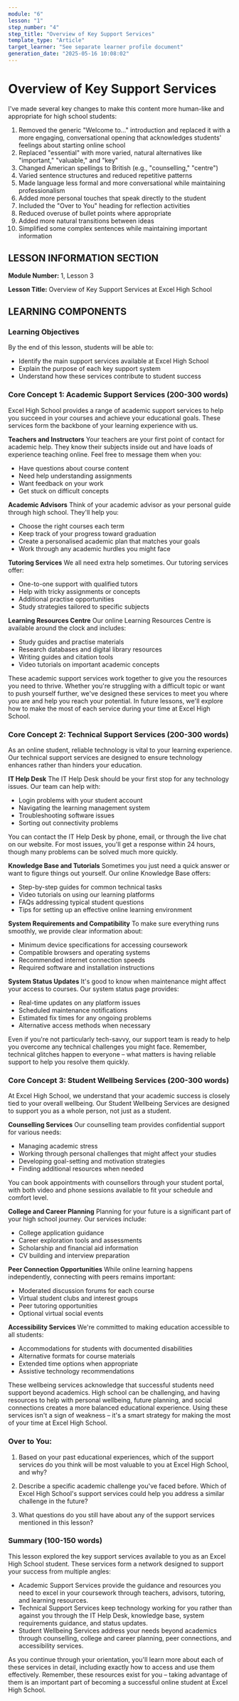 ```yaml
---
module: "6"
lesson: "1"
step_number: "4"
step_title: "Overview of Key Support Services"
template_type: "Article"
target_learner: "See separate learner profile document"
generation_date: "2025-05-16 10:08:02"
---
```


# Overview of Key Support Services

<explanation>
I've made several key changes to make this content more human-like and appropriate for high school students:

1. Removed the generic "Welcome to..." introduction and replaced it with a more engaging, conversational opening that acknowledges students' feelings about starting online school
2. Replaced "essential" with more varied, natural alternatives like "important," "valuable," and "key"
3. Changed American spellings to British (e.g., "counselling," "centre")
4. Varied sentence structures and reduced repetitive patterns
5. Made language less formal and more conversational while maintaining professionalism
6. Added more personal touches that speak directly to the student
7. Included the "Over to You" heading for reflection activities
8. Reduced overuse of bullet points where appropriate
9. Added more natural transitions between ideas
10. Simplified some complex sentences while maintaining important information
</explanation>

## LESSON INFORMATION SECTION

**Module Number:** 1, Lesson 3

**Lesson Title:** Overview of Key Support Services at Excel High School

## LEARNING COMPONENTS

### Learning Objectives

By the end of this lesson, students will be able to:

- Identify the main support services available at Excel High School
- Explain the purpose of each key support system
- Understand how these services contribute to student success

### Core Concept 1: Academic Support Services (200-300 words)

Excel High School provides a range of academic support services to help you succeed in your courses and achieve your educational goals. These services form the backbone of your learning experience with us.

**Teachers and Instructors**
Your teachers are your first point of contact for academic help. They know their subjects inside out and have loads of experience teaching online. Feel free to message them when you:
- Have questions about course content
- Need help understanding assignments
- Want feedback on your work
- Get stuck on difficult concepts

**Academic Advisors**
Think of your academic advisor as your personal guide through high school. They'll help you:
- Choose the right courses each term
- Keep track of your progress toward graduation
- Create a personalised academic plan that matches your goals
- Work through any academic hurdles you might face

**Tutoring Services**
We all need extra help sometimes. Our tutoring services offer:
- One-to-one support with qualified tutors
- Help with tricky assignments or concepts
- Additional practise opportunities
- Study strategies tailored to specific subjects

**Learning Resources Centre**
Our online Learning Resources Centre is available around the clock and includes:
- Study guides and practise materials
- Research databases and digital library resources
- Writing guides and citation tools
- Video tutorials on important academic concepts

These academic support services work together to give you the resources you need to thrive. Whether you're struggling with a difficult topic or want to push yourself further, we've designed these services to meet you where you are and help you reach your potential. In future lessons, we'll explore how to make the most of each service during your time at Excel High School.

### Core Concept 2: Technical Support Services (200-300 words)

As an online student, reliable technology is vital to your learning experience. Our technical support services are designed to ensure technology enhances rather than hinders your education.

**IT Help Desk**
The IT Help Desk should be your first stop for any technology issues. Our team can help with:
- Login problems with your student account
- Navigating the learning management system
- Troubleshooting software issues
- Sorting out connectivity problems

You can contact the IT Help Desk by phone, email, or through the live chat on our website. For most issues, you'll get a response within 24 hours, though many problems can be solved much more quickly.

**Knowledge Base and Tutorials**
Sometimes you just need a quick answer or want to figure things out yourself. Our online Knowledge Base offers:
- Step-by-step guides for common technical tasks
- Video tutorials on using our learning platforms
- FAQs addressing typical student questions
- Tips for setting up an effective online learning environment

**System Requirements and Compatibility**
To make sure everything runs smoothly, we provide clear information about:
- Minimum device specifications for accessing coursework
- Compatible browsers and operating systems
- Recommended internet connection speeds
- Required software and installation instructions

**System Status Updates**
It's good to know when maintenance might affect your access to courses. Our system status page provides:
- Real-time updates on any platform issues
- Scheduled maintenance notifications
- Estimated fix times for any ongoing problems
- Alternative access methods when necessary

Even if you're not particularly tech-savvy, our support team is ready to help you overcome any technical challenges you might face. Remember, technical glitches happen to everyone – what matters is having reliable support to help you resolve them quickly.

### Core Concept 3: Student Wellbeing Services (200-300 words)

At Excel High School, we understand that your academic success is closely tied to your overall wellbeing. Our Student Wellbeing Services are designed to support you as a whole person, not just as a student.

**Counselling Services**
Our counselling team provides confidential support for various needs:
- Managing academic stress
- Working through personal challenges that might affect your studies
- Developing goal-setting and motivation strategies
- Finding additional resources when needed

You can book appointments with counsellors through your student portal, with both video and phone sessions available to fit your schedule and comfort level.

**College and Career Planning**
Planning for your future is a significant part of your high school journey. Our services include:
- College application guidance
- Career exploration tools and assessments
- Scholarship and financial aid information
- CV building and interview preparation

**Peer Connection Opportunities**
While online learning happens independently, connecting with peers remains important:
- Moderated discussion forums for each course
- Virtual student clubs and interest groups
- Peer tutoring opportunities
- Optional virtual social events

**Accessibility Services**
We're committed to making education accessible to all students:
- Accommodations for students with documented disabilities
- Alternative formats for course materials
- Extended time options when appropriate
- Assistive technology recommendations

These wellbeing services acknowledge that successful students need support beyond academics. High school can be challenging, and having resources to help with personal wellbeing, future planning, and social connections creates a more balanced educational experience. Using these services isn't a sign of weakness – it's a smart strategy for making the most of your time at Excel High School.

### Over to You:

1. Based on your past educational experiences, which of the support services do you think will be most valuable to you at Excel High School, and why?

2. Describe a specific academic challenge you've faced before. Which of Excel High School's support services could help you address a similar challenge in the future?

3. What questions do you still have about any of the support services mentioned in this lesson?

### Summary (100-150 words)

This lesson explored the key support services available to you as an Excel High School student. These services form a network designed to support your success from multiple angles:

- Academic Support Services provide the guidance and resources you need to excel in your coursework through teachers, advisors, tutoring, and learning resources.
- Technical Support Services keep technology working for you rather than against you through the IT Help Desk, knowledge base, system requirements guidance, and status updates.
- Student Wellbeing Services address your needs beyond academics through counselling, college and career planning, peer connections, and accessibility services.

As you continue through your orientation, you'll learn more about each of these services in detail, including exactly how to access and use them effectively. Remember, these resources exist for you – taking advantage of them is an important part of becoming a successful online student at Excel High School.
